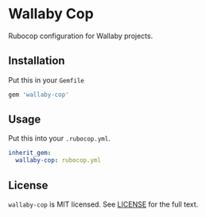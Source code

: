 # Wallaby Cop

Rubocop configuration for Wallaby projects.

## Installation

Put this in your `Gemfile`

```ruby
gem 'wallaby-cop'
```

## Usage

Put this into your `.rubocop.yml`.

```yaml
inherit_gem:
  wallaby-cop: rubocop.yml
```

## License

`wallaby-cop` is MIT licensed. See [LICENSE](LICENSE) for
the full text.
